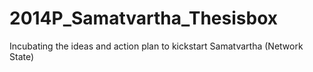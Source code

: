 # 2014P_Samatvartha_Thesisbox
Incubating the ideas and action plan to kickstart Samatvartha (Network State) 
